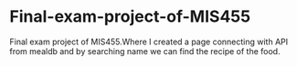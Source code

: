 # Final-exam-project-of-MIS455
Final exam project of MIS455.Where I created a page connecting with API from mealdb and by searching name we can find the recipe of the food.
